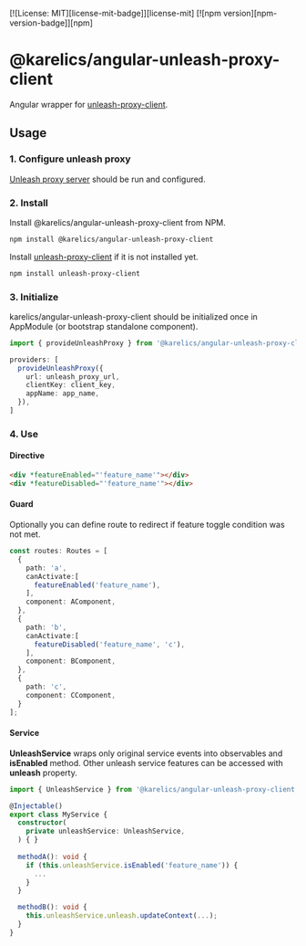 [![License: MIT][license-mit-badge]][license-mit]
[![npm version][npm-version-badge]][npm]

# @karelics/angular-unleash-proxy-client

Angular wrapper for [unleash-proxy-client](https://github.com/Unleash/unleash-proxy-client-js).

## Usage

### 1. Configure unleash proxy

[Unleash proxy server](https://docs.getunleash.io/reference/unleash-proxy) should be run and configured.

### 2. Install

Install @karelics/angular-unleash-proxy-client from NPM.

```bash
npm install @karelics/angular-unleash-proxy-client
```

Install [unleash-proxy-client](https://github.com/Unleash/unleash-proxy-client-js) if it is not installed yet.

```bash
npm install unleash-proxy-client
```

### 3. Initialize

karelics/angular-unleash-proxy-client should be initialized once in AppModule (or bootstrap standalone component).

```typescript
import { provideUnleashProxy } from '@karelics/angular-unleash-proxy-client';

providers: [
  provideUnleashProxy({
    url: unleash_proxy_url,
    clientKey: client_key,
    appName: app_name,
  }),
]
```

### 4. Use

#### Directive

```html
<div *featureEnabled="'feature_name'"></div>
<div *featureDisabled="'feature_name'"></div>
```

#### Guard

Optionally you can define route to redirect if feature toggle condition was not met.

```typescript
const routes: Routes = [
  {
    path: 'a',
    canActivate:[
      featureEnabled('feature_name'),
    ],
    component: AComponent,
  },
  {
    path: 'b',
    canActivate:[
      featureDisabled('feature_name', 'c'),
    ],
    component: BComponent,
  },
  {
    path: 'c',
    component: CComponent,
  }
];
```

#### Service

**UnleashService** wraps only original service events into observables and **isEnabled** method. Other unleash service features can be accessed with **unleash** property.

```typescript
import { UnleashService } from '@karelics/angular-unleash-proxy-client';

@Injectable()
export class MyService {
  constructor(
    private unleashService: UnleashService,
  ) { }
  
  methodA(): void {
    if (this.unleashService.isEnabled('feature_name')) {
      ...
    }
  }

  methodB(): void {
    this.unleashService.unleash.updateContext(...);
  }
}
```
